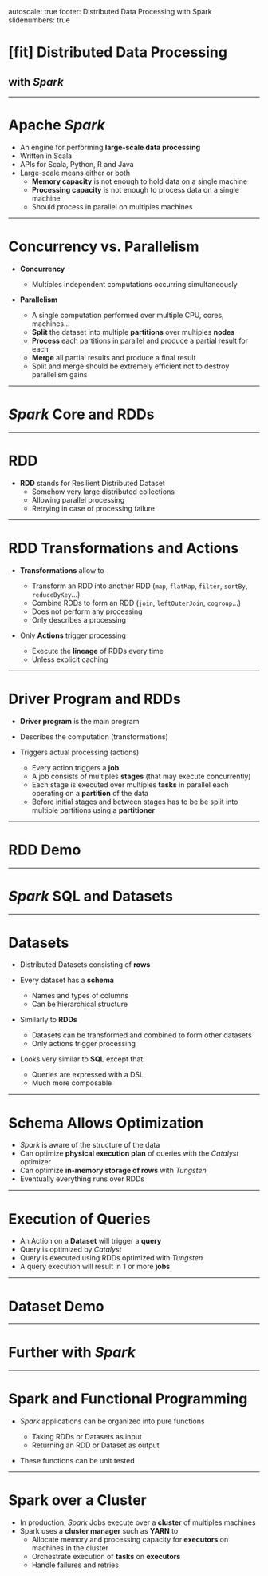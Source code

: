 autoscale: true
footer: Distributed Data Processing with Spark
slidenumbers: true

# [fit] Distributed Data Processing
## with _Spark_

---

# Apache _Spark_

* An engine for performing **large-scale data processing**
* Written in Scala
* APIs for Scala, Python, R and Java
* Large-scale means either or both
  - **Memory capacity** is not enough to hold data on a single machine
  - **Processing capacity** is not enough to process data on a single machine
  - Should process in parallel on multiples machines

---

# Concurrency vs. Parallelism

* **Concurrency**
  - Multiples independent computations occurring simultaneously
  
* **Parallelism**
  - A single computation performed over multiple CPU, cores, machines...
  - **Split** the dataset into multiple **partitions** over multiples **nodes**
  - **Process** each partitions in parallel and produce a partial result for each
  - **Merge** all partial results and produce a final result
  - Split and merge should be extremely efficient not to destroy parallelism gains

---

# _Spark_ Core and RDDs

---

# RDD

* **RDD** stands for Resilient Distributed Dataset
  - Somehow very large distributed collections
  - Allowing parallel processing
  - Retrying in case of processing failure

---

# RDD Transformations and Actions

* **Transformations** allow to
  - Transform an RDD into another RDD (`map`, `flatMap`, `filter`, `sortBy`, `reduceByKey`...)
  - Combine RDDs to form an RDD (`join`, `leftOuterJoin`, `cogroup`...)
  - Does not perform any processing
  - Only describes a processing

* Only **Actions** trigger processing
  - Execute the **lineage** of RDDs every time
  - Unless explicit caching

---

# Driver Program and RDDs

* **Driver program** is the main program
* Describes the computation (transformations)

* Triggers actual processing (actions)
  - Every action triggers a **job**
  - A job consists of multiples **stages** (that may execute concurrently)
  - Each stage is executed over multiples **tasks** in parallel each operating on a **partition** of the data
  - Before initial stages and between stages has to be be split into multiple partitions using a **partitioner**

---

# RDD Demo

---

# _Spark_ SQL and Datasets

---

# Datasets

* Distributed Datasets consisting of **rows**

* Every dataset has a **schema**
  - Names and types of columns
  - Can be hierarchical structure
  
* Similarly to **RDDs**
  - Datasets can be transformed and combined to form other datasets
  - Only actions trigger processing
  
* Looks very similar to **SQL** except that:
  - Queries are expressed with a DSL
  - Much more composable

---

# Schema Allows Optimization

* _Spark_ is aware of the structure of the data
* Can optimize **physical execution plan** of queries with the _Catalyst_ optimizer
* Can optimize **in-memory storage of rows** with _Tungsten_
* Eventually everything runs over RDDs

---

# Execution of Queries

* An Action on a **Dataset** will trigger a **query**
* Query is optimized by _Catalyst_
* Query is executed using RDDs optimized with _Tungsten_
* A query execution will result in 1 or more **jobs**

---

# Dataset Demo

---

# Further with _Spark_

---

# Spark and Functional Programming

* _Spark_ applications can be organized into pure functions
  - Taking RDDs or Datasets as input
  - Returning an RDD or Dataset as output
  
* These functions can be unit tested

---

# Spark over a Cluster

* In production, _Spark_ Jobs execute over a **cluster** of multiples machines
* Spark uses a **cluster manager** such as **YARN** to
  - Allocate memory and processing capacity for **executors** on machines in the cluster
  - Orchestrate execution of **tasks** on **executors**
  - Handle failures and retries
